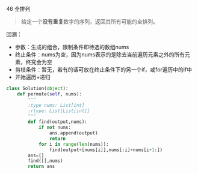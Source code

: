 46 全排列

> 给定一个**没有重复**数字的序列，返回其所有可能的全排列。

回溯：

- 参数：生成的组合，限制条件即待选的数组nums
- 终止条件：nums为空，因为nums表示的是除去当前遍历元素之外的所有元素，终究会为空
- 剪枝条件：暂无，若有的话可放在终止条件下的另一个if，或for遍历中的if中
- 开始遍历+递归

```python
class Solution(object):
    def permute(self, nums):
        """
        :type nums: List[int]
        :rtype: List[List[int]]
        """
        def find(output,nums):
            if not nums:
                ans.append(output)
                return 
            for i in range(len(nums)):
                find(output+[nums[i]],nums[:i]+nums[i+1:])
        ans=[]
        find([],nums)
        return ans
```

